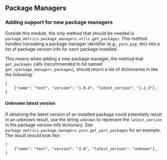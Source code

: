 ## Package Managers

### Adding support for new package managers
Outside this module, the only method that should be needed is
`package_metrics.package_managers.utils.get_packages`. This method handles 
translating a package manager identifier (e.g., `yarn`, `pip`, etc) into a 
list of package version info for each package installed.

This means when adding a new package manager, the method that `get_packages` 
calls (recommended to be named `get_<package_manager>_packages`), should return
a list of dictionaries in like the following:
```
[
    {"name": "test", "version": "1.0.4", "latest_version": "1.2.3"},
]
```

#### Unknown latest version
If obtaining the latest version of an installed package could potentially 
result in an unknown result, use the string `unknown` to represent the 
`latest_version` in the package version info dictionary. See 
`package_metrics.package_managers.yarn.get_yarn_packages` for an example. The 
result should look like:
```
[
    {"name": "test", "version": "2.0", "latest_version": "unknown"},
]
```

